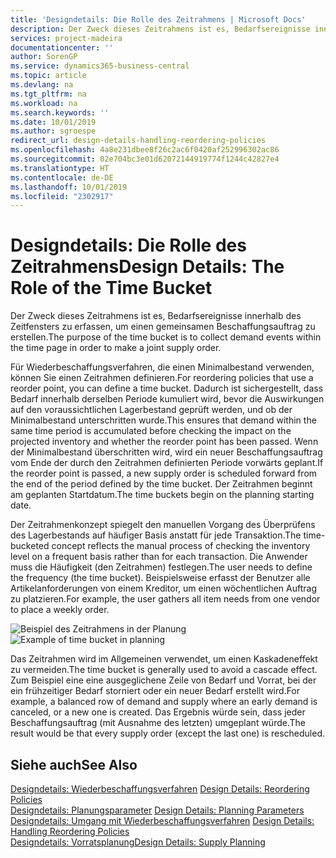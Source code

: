 ```yaml
---
title: 'Designdetails: Die Rolle des Zeitrahmens | Microsoft Docs'
description: Der Zweck dieses Zeitrahmens ist es, Bedarfsereignisse innerhalb des Zeitfensters zu erfassen, um einen gemeinsamen Beschaffungsauftrag zu erstellen.
services: project-madeira
documentationcenter: ''
author: SorenGP
ms.service: dynamics365-business-central
ms.topic: article
ms.devlang: na
ms.tgt_pltfrm: na
ms.workload: na
ms.search.keywords: ''
ms.date: 10/01/2019
ms.author: sgroespe
redirect_url: design-details-handling-reordering-policies
ms.openlocfilehash: 4a8e231dbee8f26c2ac6f0420af252996302ac86
ms.sourcegitcommit: 02e704bc3e01d62072144919774f1244c42827e4
ms.translationtype: HT
ms.contentlocale: de-DE
ms.lasthandoff: 10/01/2019
ms.locfileid: "2302917"
---
```

# <a name="design-details-the-role-of-the-time-bucket"></a><span data-ttu-id="e7acc-103">Designdetails: Die Rolle des Zeitrahmens</span><span class="sxs-lookup"><span data-stu-id="e7acc-103">Design Details: The Role of the Time Bucket</span></span>
<span data-ttu-id="e7acc-104">Der Zweck dieses Zeitrahmens ist es, Bedarfsereignisse innerhalb des Zeitfensters zu erfassen, um einen gemeinsamen Beschaffungsauftrag zu erstellen.</span><span class="sxs-lookup"><span data-stu-id="e7acc-104">The purpose of the time bucket is to collect demand events within the time page in order to make a joint supply order.</span></span>  

 <span data-ttu-id="e7acc-105">Für Wiederbeschaffungsverfahren, die einen Minimalbestand verwenden, können Sie einen Zeitrahmen definieren.</span><span class="sxs-lookup"><span data-stu-id="e7acc-105">For reordering policies that use a reorder point, you can define a time bucket.</span></span> <span data-ttu-id="e7acc-106">Dadurch ist sichergestellt, dass Bedarf innerhalb derselben Periode kumuliert wird, bevor die Auswirkungen auf den voraussichtlichen Lagerbestand geprüft werden, und ob der Minimalbestand unterschritten wurde.</span><span class="sxs-lookup"><span data-stu-id="e7acc-106">This ensures that demand within the same time period is accumulated before checking the impact on the projected inventory and whether the reorder point has been passed.</span></span> <span data-ttu-id="e7acc-107">Wenn der Minimalbestand überschritten wird, wird ein neuer Beschaffungsauftrag vom Ende der durch den Zeitrahmen definierten Periode vorwärts geplant.</span><span class="sxs-lookup"><span data-stu-id="e7acc-107">If the reorder point is passed, a new supply order is scheduled forward from the end of the period defined by the time bucket.</span></span> <span data-ttu-id="e7acc-108">Der Zeitrahmen beginnt am geplanten Startdatum.</span><span class="sxs-lookup"><span data-stu-id="e7acc-108">The time buckets begin on the planning starting date.</span></span>  

 <span data-ttu-id="e7acc-109">Der Zeitrahmenkonzept spiegelt den manuellen Vorgang des Überprüfens des Lagerbestands auf häufiger Basis anstatt für jede Transaktion.</span><span class="sxs-lookup"><span data-stu-id="e7acc-109">The time-bucketed concept reflects the manual process of checking the inventory level on a frequent basis rather than for each transaction.</span></span> <span data-ttu-id="e7acc-110">Die Anwender muss die Häufigkeit (den Zeitrahmen) festlegen.</span><span class="sxs-lookup"><span data-stu-id="e7acc-110">The user needs to define the frequency (the time bucket).</span></span> <span data-ttu-id="e7acc-111">Beispielsweise erfasst der Benutzer alle Artikelanforderungen von einem Kreditor, um einen wöchentlichen Auftrag zu platzieren.</span><span class="sxs-lookup"><span data-stu-id="e7acc-111">For example, the user gathers all item needs from one vendor to place a weekly order.</span></span>  

 <span data-ttu-id="e7acc-112">![Beispiel des Zeitrahmens in der Planung](media/nav_app_supply_planning_2_reorder_cycle.png "Beispiel des Zeitrahmens in der Planung")</span><span class="sxs-lookup"><span data-stu-id="e7acc-112">![Example of time bucket in planning](media/nav_app_supply_planning_2_reorder_cycle.png "Example of time bucket in planning")</span></span>  

 <span data-ttu-id="e7acc-113">Das Zeitrahmen wird im Allgemeinen verwendet, um einen Kaskadeneffekt zu vermeiden.</span><span class="sxs-lookup"><span data-stu-id="e7acc-113">The time bucket is generally used to avoid a cascade effect.</span></span> <span data-ttu-id="e7acc-114">Zum Beispiel eine eine ausgeglichene Zeile von Bedarf und Vorrat, bei der ein frühzeitiger Bedarf storniert oder ein neuer Bedarf erstellt wird.</span><span class="sxs-lookup"><span data-stu-id="e7acc-114">For example, a balanced row of demand and supply where an early demand is canceled, or a new one is created.</span></span> <span data-ttu-id="e7acc-115">Das Ergebnis würde sein, dass jeder Beschaffungsauftrag (mit Ausnahme des letzten) umgeplant würde.</span><span class="sxs-lookup"><span data-stu-id="e7acc-115">The result would be that every supply order (except the last one) is rescheduled.</span></span>  

## <a name="see-also"></a><span data-ttu-id="e7acc-116">Siehe auch</span><span class="sxs-lookup"><span data-stu-id="e7acc-116">See Also</span></span>  
 <span data-ttu-id="e7acc-117">[Designdetails: Wiederbeschaffungsverfahren](design-details-reordering-policies.md) </span><span class="sxs-lookup"><span data-stu-id="e7acc-117">[Design Details: Reordering Policies](design-details-reordering-policies.md) </span></span>  
 <span data-ttu-id="e7acc-118">[Designdetails: Planungsparameter](design-details-planning-parameters.md) </span><span class="sxs-lookup"><span data-stu-id="e7acc-118">[Design Details: Planning Parameters](design-details-planning-parameters.md) </span></span>  
 <span data-ttu-id="e7acc-119">[Designdetails: Umgang mit Wiederbeschaffungsverfahren](design-details-handling-reordering-policies.md) </span><span class="sxs-lookup"><span data-stu-id="e7acc-119">[Design Details: Handling Reordering Policies](design-details-handling-reordering-policies.md) </span></span>  
 [<span data-ttu-id="e7acc-120">Designdetails: Vorratsplanung</span><span class="sxs-lookup"><span data-stu-id="e7acc-120">Design Details: Supply Planning</span></span>](design-details-supply-planning.md)
